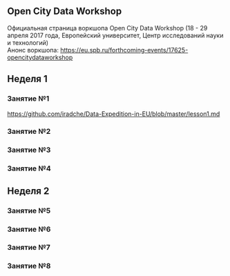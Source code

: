 ## Open City Data Workshop 
Официальная страница воркшопа Open City Data Workshop (18 - 29 апреля 2017 года, Европейский университет, Центр исследований науки и технологий)       
Анонс воркшопа: https://eu.spb.ru/forthcoming-events/17625-opencitydataworkshop        

## Неделя 1
### Занятие №1       
https://github.com/iradche/Data-Expedition-in-EU/blob/master/lesson1.md
### Занятие №2          
### Занятие №3       
### Занятие №4   
## Неделя 2
### Занятие №5        
### Занятие №6   
### Занятие №7   
### Занятие №8   

